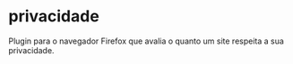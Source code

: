 # privacidade
Plugin para o navegador Firefox que avalia o quanto um site respeita a sua privacidade.
